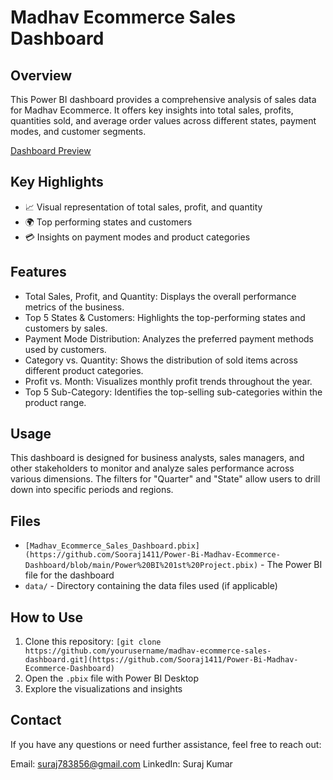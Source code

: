 # Madhav Ecommerce Sales Dashboard

## Overview
This Power BI dashboard provides a comprehensive analysis of sales data for Madhav Ecommerce. It offers key insights into total sales, profits, quantities sold, and average order values across different states, payment modes, and customer segments.

[Dashboard Preview](https://github.com/Sooraj1411/Power-Bi-Madhav-Ecommerce-Dashboard/blob/main/Screenshot%202024-08-09%20155257.png)

## Key Highlights
- 📈 Visual representation of total sales, profit, and quantity
- 🌍 Top performing states and customers
- 💳 Insights on payment modes and product categories

## Features
- Total Sales, Profit, and Quantity: Displays the overall performance metrics of the business.
- Top 5 States & Customers: Highlights the top-performing states and customers by sales.
- Payment Mode Distribution: Analyzes the preferred payment methods used by customers.
- Category vs. Quantity: Shows the distribution of sold items across different product categories.
- Profit vs. Month: Visualizes monthly profit trends throughout the year.
- Top 5 Sub-Category: Identifies the top-selling sub-categories within the product range.

## Usage
This dashboard is designed for business analysts, sales managers, and other stakeholders to monitor and analyze sales performance across various dimensions. The filters for "Quarter" and "State" allow users to drill down into specific periods and regions.

## Files
- `[Madhav_Ecommerce_Sales_Dashboard.pbix](https://github.com/Sooraj1411/Power-Bi-Madhav-Ecommerce-Dashboard/blob/main/Power%20BI%201st%20Project.pbix)` - The Power BI file for the dashboard
- `data/` - Directory containing the data files used (if applicable)

## How to Use
1. Clone this repository: `[git clone https://github.com/yourusername/madhav-ecommerce-sales-dashboard.git](https://github.com/Sooraj1411/Power-Bi-Madhav-Ecommerce-Dashboard)`
2. Open the `.pbix` file with Power BI Desktop
3. Explore the visualizations and insights

## Contact
If you have any questions or need further assistance, feel free to reach out:

Email: suraj783856@gmail.com
LinkedIn: Suraj Kumar
